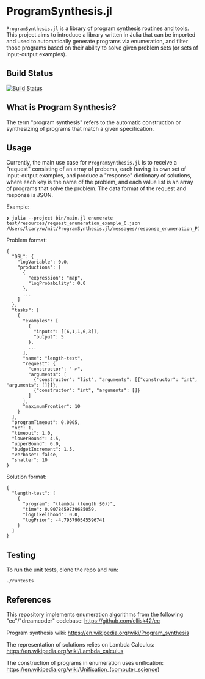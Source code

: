 ProgramSynthesis.jl
===================

`ProgramSynthesis.jl` is a library of program synthesis routines and tools. This
project aims to introduce a library written in Julia that can be imported and used
to automatically generate programs via enumeration, and filter those programs based on
their ability to solve given problem sets (or sets of input-output examples).

Build Status
------------

[![Build Status](https://travis-ci.com/lcary/ProgramSynthesis.jl.svg?branch=master)](https://travis-ci.com/lcary/ProgramSynthesis.jl)

What is Program Synthesis?
--------------------------

The term "program synthesis" refers to the automatic construction or synthesizing of programs
that match a given specification.

Usage
-----

Currently, the main use case for `ProgramSynthesis.jl` is to receive a "request" consisting of
an array of probems, each having its own set of input-output examples, and produce a "response"
dictionary of solutions, where each key is the name of the problem, and each value list is an array
of programs that solve the problem. The data format of the request and response is JSON.

Example:
```
❯ julia --project bin/main.jl enumerate test/resources/request_enumeration_example_6.json
/Users/lcary/w/mit/ProgramSynthesis.jl/messages/response_enumeration_PID4341_20190805_T104049.json
```

Problem format:
```
{
  "DSL": {
    "logVariable": 0.0,
    "productions": [
      {
        "expression": "map",
        "logProbability": 0.0
      },
      ...
    ]
  },
  "tasks": [
    {
      "examples": [
        {
          "inputs": [[6,1,1,6,3]],
          "output": 5
        },
        ...
      ],
      "name": "length-test",
      "request": {
        "constructor": "->",
        "arguments": [
          {"constructor": "list", "arguments": [{"constructor": "int", "arguments": []}]},
          {"constructor": "int", "arguments": []}
        ]
      },
      "maximumFrontier": 10
    }
  ],
  "programTimeout": 0.0005,
  "nc": 1,
  "timeout": 1.0,
  "lowerBound": 4.5,
  "upperBound": 6.0,
  "budgetIncrement": 1.5,
  "verbose": false,
  "shatter": 10
}
```

Solution format:
```
{
  "length-test": [
    {
      "program": "(lambda (length $0))",
      "time": 0.9078459739685059,
      "logLikelihood": 0.0,
      "logPrior": -4.795790545596741
    }
  ]
}
```

Testing
-------

To run the unit tests, clone the repo and run:
```
./runtests
```

References
----------

This repository implements enumeration algorithms from the following "ec"/"dreamcoder" codebase:
https://github.com/ellisk42/ec

Program synthesis wiki:
https://en.wikipedia.org/wiki/Program_synthesis

The representation of solutions relies on Lambda Calculus:
https://en.wikipedia.org/wiki/Lambda_calculus

The construction of programs in enumeration uses unification:
https://en.wikipedia.org/wiki/Unification_(computer_science)
